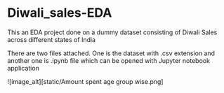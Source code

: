 # Diwali_sales-EDA
This an EDA project done on a dummy dataset consisting of Diwali Sales across different states of India

There are two files attached. 
One is the dataset with .csv extension and another one is .ipynb file which can be opened with Jupyter notebook application

![image_alt][static/Amount spent age group wise.png]
